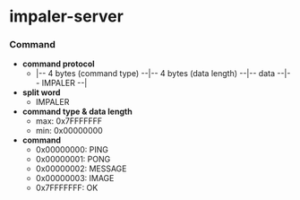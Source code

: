 # impaler-server


### Command
  - __command protocol__
    - |-- 4 bytes (command type) --|-- 4 bytes (data length) --|-- data --|-- IMPALER --|
  - __split word__
    - IMPALER
  - __command type & data length__
    - max: 0x7FFFFFFF
    - min: 0x00000000
  - __command__
    - 0x00000000: PING
    - 0x00000001: PONG
    - 0x00000002: MESSAGE
    - 0x00000003: IMAGE
    - 0x7FFFFFFF: OK
